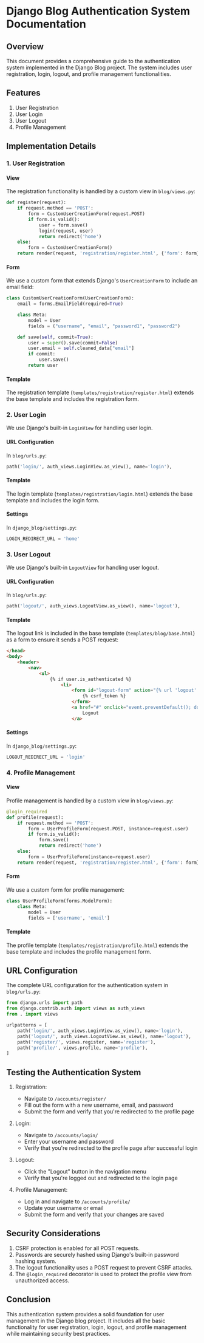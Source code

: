 # Django Blog Authentication System Documentation

## Overview

This document provides a comprehensive guide to the authentication system implemented in the Django Blog project. The system includes user registration, login, logout, and profile management functionalities.

## Features

1. User Registration
2. User Login
3. User Logout
4. Profile Management

## Implementation Details

### 1. User Registration

#### View

The registration functionality is handled by a custom view in `blog/views.py`:

```python
def register(request):
    if request.method == 'POST':
        form = CustomUserCreationForm(request.POST)
        if form.is_valid():
            user = form.save()
            login(request, user)
            return redirect('home')
    else:
        form = CustomUserCreationForm()
    return render(request, 'registration/register.html', {'form': form})
```

#### Form

We use a custom form that extends Django's `UserCreationForm` to include an email field:

```python
class CustomUserCreationForm(UserCreationForm):
    email = forms.EmailField(required=True)

    class Meta:
        model = User
        fields = ("username", "email", "password1", "password2")

    def save(self, commit=True):
        user = super().save(commit=False)
        user.email = self.cleaned_data["email"]
        if commit:
            user.save()
        return user
```

#### Template

The registration template (`templates/registration/register.html`) extends the base template and includes the registration form.

### 2. User Login

We use Django's built-in `LoginView` for handling user login.

#### URL Configuration

In `blog/urls.py`:

```python
path('login/', auth_views.LoginView.as_view(), name='login'),
```

#### Template

The login template (`templates/registration/login.html`) extends the base template and includes the login form.

#### Settings

In `django_blog/settings.py`:

```python
LOGIN_REDIRECT_URL = 'home'
```

### 3. User Logout

We use Django's built-in `LogoutView` for handling user logout.

#### URL Configuration

In `blog/urls.py`:

```python
path('logout/', auth_views.LogoutView.as_view(), name='logout'),
```

#### Template

The logout link is included in the base template (`templates/blog/base.html`) as a form to ensure it sends a POST request:

```html
</head>
<body>
    <header>
        <nav>
            <ul>
                {% if user.is_authenticated %}
                    <li>
                        <form id="logout-form" action="{% url 'logout' %}" method="POST" style="display: none;">
                            {% csrf_token %}
                        </form>
                        <a href="#" onclick="event.preventDefault(); document.getElementById('logout-form').submit();">
                            Logout
                        </a>
```

#### Settings

In `django_blog/settings.py`:

```python
LOGOUT_REDIRECT_URL = 'login'
```

### 4. Profile Management

#### View

Profile management is handled by a custom view in `blog/views.py`:

```python
@login_required
def profile(request):
    if request.method == 'POST':
        form = UserProfileForm(request.POST, instance=request.user)
        if form.is_valid():
            form.save()
            return redirect('home')
    else:
        form = UserProfileForm(instance=request.user)
    return render(request, 'registration/register.html', {'form': form})
```

#### Form

We use a custom form for profile management:

```python
class UserProfileForm(forms.ModelForm):
    class Meta:
        model = User
        fields = ['username', 'email']
```

#### Template

The profile template (`templates/registration/profile.html`) extends the base template and includes the profile management form.

## URL Configuration

The complete URL configuration for the authentication system in `blog/urls.py`:

```python
from django.urls import path
from django.contrib.auth import views as auth_views
from . import views

urlpatterns = [
    path('login/', auth_views.LoginView.as_view(), name='login'),
    path('logout/', auth_views.LogoutView.as_view(), name='logout'),
    path('register/', views.register, name='register'),
    path('profile/', views.profile, name='profile'),
]
```

## Testing the Authentication System

1. Registration:

   - Navigate to `/accounts/register/`
   - Fill out the form with a new username, email, and password
   - Submit the form and verify that you're redirected to the profile page
2. Login:

   - Navigate to `/accounts/login/`
   - Enter your username and password
   - Verify that you're redirected to the profile page after successful login
3. Logout:

   - Click the "Logout" button in the navigation menu
   - Verify that you're logged out and redirected to the login page
4. Profile Management:

   - Log in and navigate to `/accounts/profile/`
   - Update your username or email
   - Submit the form and verify that your changes are saved

## Security Considerations

1. CSRF protection is enabled for all POST requests.
2. Passwords are securely hashed using Django's built-in password hashing system.
3. The logout functionality uses a POST request to prevent CSRF attacks.
4. The `@login_required` decorator is used to protect the profile view from unauthorized access.

## Conclusion

This authentication system provides a solid foundation for user management in the Django blog project. It includes all the basic functionality for user registration, login, logout, and profile management while maintaining security best practices.
